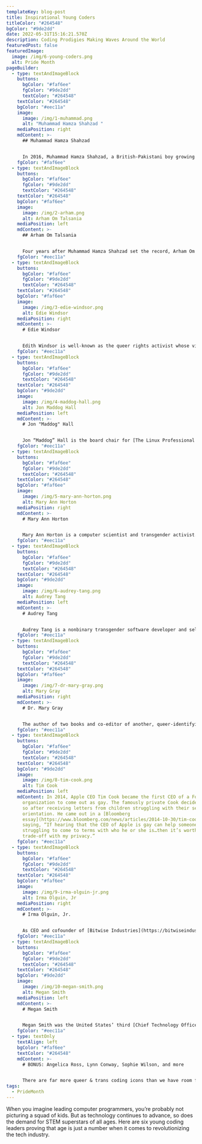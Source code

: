 ```yaml
---
templateKey: blog-post
title: Inspirational Young Coders
titleColor: "#264548"
bgColor: "#9de2dd"
date: 2022-05-31T15:16:21.570Z
description: Coding Prodigies Making Waves Around the World
featuredPost: false
featuredImage:
  image: /img/6-young-coders.png
  alt: Pride Month
pageBuilder:
  - type: textAndImageBlock
    buttons:
      bgColor: "#faf6ee"
      fgColor: "#9de2dd"
      textColor: "#264548"
    textColor: "#264548"
    bgColor: "#eec11a"
    image:
      image: /img/1-muhammad.png
      alt: "Muhammad Hamza Shahzad "
    mediaPosition: right
    mdContent: >-
      ## Muhammad Hamza Shahzad


      In 2016, Muhammad Hamza Shahzad, a British-Pakistani boy growing up in Birmingham, UK became the youngest qualified computer programmer in the world at the age of seven. When he was only 6 years old, he took the famously difficult Microsoft exam and passed with flying colors, earning him a highly sought-after certification from Microsoft. Technically, with this certificate, Muhammad could leave elementary school now and land a high-paying job in IT! Muhammad, who received his first computer at the age of 2 and a half, has been largely tutored by his father, who is a tech-whiz at the American IT company Cyber Royal. These days, Muhammad is working on developing a game that can be won in less than 30 clicks.
    fgColor: "#faf6ee"
  - type: textAndImageBlock
    buttons:
      bgColor: "#faf6ee"
      fgColor: "#9de2dd"
      textColor: "#264548"
    textColor: "#264548"
    bgColor: "#faf6ee"
    image:
      image: /img/2-arham.png
      alt: Arham Om Talsania
    mediaPosition: left
    mdContent: >-
      ## Arham Om Talsania


      Four years after Muhammad Hamza Shahzad set the record, Arham Om Talsania broke it, becoming the current Guinness World Record holder for the youngest computer programmer in the world. Arham cracked the Python programming language exam, an exam considered difficult even by aspiring adult engineers, in January of 2020. He is currently busily producing 2D, 3D, and text-based versions of his own video game and aspires to design robots that can help people in need.
    fgColor: "#eec11a"
  - type: textAndImageBlock
    buttons:
      bgColor: "#faf6ee"
      fgColor: "#9de2dd"
      textColor: "#264548"
    textColor: "#264548"
    bgColor: "#faf6ee"
    image:
      image: /img/3-edie-windsor.png
      alt: Edie Windsor
    mediaPosition: right
    mdContent: >-
      # Edie Windsor


      Edith Windsor is well-known as the queer rights activist whose victory in the landmark Supreme Court case [United States v. Windsor](https://en.wikipedia.org/wiki/United_States_v._Windsor) helped overturn DOMA (Defense of Marriage Act), giving federal recognition to same-sex couples for the first time. Windsor filed the lawsuit after she was unable to claim a tax exemption left to her by her late spouse, as the term “spouse” referred only to heterosexual couples at the time. What’s less well known, however, are Wilson’s contributions as a computer scientist. Windsor worked at IBM for 16 years and achieved the highest technical position at the time, Senior Systems Programmer. Praised especially for her “top-notch debugging skills,” Windsor founded the consulting firm PC Classics after leaving IBM, where she made a point to provide tech educations for queer groups.
    fgColor: "#eec11a"
  - type: textAndImageBlock
    buttons:
      bgColor: "#faf6ee"
      fgColor: "#9de2dd"
      textColor: "#264548"
    textColor: "#264548"
    bgColor: "#9de2dd"
    image:
      image: /img/4-maddog-hall.png
      alt: Jon Maddog Hall
    mediaPosition: left
    mdContent: >-
      # Jon "Maddog" Hall


      Jon “Maddog” Hall is the board chair for [The Linux Professional Institute](https://www.lpi.org/) and a vocal champion of free and open-source software. Prior to this, Hall was head of the computer science department at [Hartford State Technical College](https://www.capitalcc.edu/about/), where his temper earned him the nickname “Maddog.” On Alan Turing’s 100th birth anniversary, Hall wrote an [article](https://www.linux-magazine.com/content/view/full/55727) in Linux magazine, in which he came out as gay and called Turing his hero: “\[Turing] did so much for the industry with which I have spent the last 42 years of my life.”
    fgColor: "#eec11a"
  - type: textAndImageBlock
    buttons:
      bgColor: "#faf6ee"
      fgColor: "#9de2dd"
      textColor: "#264548"
    textColor: "#264548"
    bgColor: "#faf6ee"
    image:
      image: /img/5-mary-ann-horton.png
      alt: Mary Ann Horton
    mediaPosition: right
    mdContent: >-
      # Mary Ann Horton


      Mary Ann Horton is a computer scientist and transgender activist. She is one of the principal founders and designers of [Usenet](<https://en.wikipedia.org/wiki/Usenet#:~:text=Usenet%20(%2F%CB%88ju%CB%90z,it%20was%20established%20in%201980.>), a precursor to the modern Internet that is still in use today. Horton also invented uuencode, which was the forerunner to email attachments. In addition to her contributions to technology, Horton has also made significant contributions to transgender rights in the workplace. In 1997, she asked her then employer [Lucent Technologies](https://en.wikipedia.org/wiki/Lucent) to include the language “gender identity, characteristics, or expression” in its Equal Opportunity (EO) policy, which led to Lucent becoming the first company in the United States to add transgender-inclusive language to its EO policy.
    fgColor: "#eec11a"
  - type: textAndImageBlock
    buttons:
      bgColor: "#faf6ee"
      fgColor: "#9de2dd"
      textColor: "#264548"
    textColor: "#264548"
    bgColor: "#9de2dd"
    image:
      image: /img/6-audrey-tang.png
      alt: Audrey Tang
    mediaPosition: left
    mdContent: >-
      # Audrey Tang


      Audrey Tang is a nonbinary transgender software developer and self-described “civic hacker” who was appointed as Taiwan’s official Digital Minister in 2016. Tang is the youngest and first transgender official in Taiwan’s executive government. As Digital Minister, Tang is the force behind Taiwan’s tech-based COVID-19 response: promoting an open source website for finding shops with masks in stock, developing a vaccination reservation system, and creating an anonymous contact tracing system. Born in Taiwan, Audrey Tang is a self-taught programmer who was learning Perl at the age of 12, launching a startup at 15, and working in Silicon Valley by 19. A programming wunderkind, Tang is well-known for leading the [Pugs](https://en.wikipedia.org/wiki/Pugs_(programming)) project to develop the Perl 6 language, starting the [Perl Archive Toolkit](https://en.wikipedia.org/wiki/Perl_Archive_Toolkit) (PAT), and their role as an outspoken advocate for free software and an open web.
    fgColor: "#eec11a"
  - type: textAndImageBlock
    buttons:
      bgColor: "#faf6ee"
      fgColor: "#9de2dd"
      textColor: "#264548"
    textColor: "#264548"
    bgColor: "#faf6ee"
    image:
      image: /img/7-dr-mary-gray.png
      alt: Mary Gray
    mediaPosition: right
    mdContent: >-
      # Dr. Mary Gray


      The author of two books and co-editor of another, queer-identifying [Mary Gray](http://marylgray.org/?page_id=6) is currently a Senior Researcher at Microsoft Research, a Fellow at Harvard University’s Berkman Klein Center for Internet and Society, and a faculty member at Indiana University. Gray, an anthropologist and media scholar, focuses on how people’s everyday uses of technologies transform labor, identity, and human rights. In 2020, Gray was named a [MacArthur Fellow](https://youtu.be/RsgtRVI_yhM) for her contributions to the study of technology, digital economies, and society. Her recent research has focused on “ghost work” (i.e., [contract labor such as crowdsourcing](http://www.inthecrowd.org/) and the impact of automation on on-demand economies). Dr. Gray chairs the [Microsoft Research Ethics Review Program](https://www.microsoft.com/en-us/research/microsoft-research-ethics-review-program-irb/) and is recognized as a leading expert in the emerging field of AI and ethics.
    fgColor: "#eec11a"
  - type: textAndImageBlock
    buttons:
      bgColor: "#faf6ee"
      fgColor: "#9de2dd"
      textColor: "#264548"
    textColor: "#264548"
    bgColor: "#9de2dd"
    image:
      image: /img/8-tim-cook.png
      alt: Tim Cook
    mediaPosition: left
    mdContent: In 2014, Apple CEO Tim Cook became the first CEO of a Fortune 500
      organization to come out as gay. The famously private Cook decided to do
      so after receiving letters from children struggling with their sexual
      orientation. He came out in a [Bloomberg
      essay](https://www.bloomberg.com/news/articles/2014-10-30/tim-cook-speaks-up),
      saying, “If hearing that the CEO of Apple is gay can help someone
      struggling to come to terms with who he or she is…then it’s worth the
      trade-off with my privacy.”
    fgColor: "#eec11a"
  - type: textAndImageBlock
    buttons:
      bgColor: "#faf6ee"
      fgColor: "#9de2dd"
      textColor: "#264548"
    textColor: "#264548"
    bgColor: "#faf6ee"
    image:
      image: /img/9-irma-olguin-jr.png
      alt: Irma Olguin, Jr
    mediaPosition: right
    mdContent: >-
      # Irma Olguin, Jr.


      As CEO and cofounder of [Bitwise Industries](https://bitwiseindustries.com/), Irma L. Olguin Jr. aims to activate human potential in "underdog" cities across the United States. In 2010, Olguin created [59DaysOfCode](https://59daysofcode.org/), a software development competition to cultivate the Central Valley’s tech industry. She also co-founded Hashtag, an open workspace for designers, developers, and entrepreneurs to collaborate. Then in 2012, Bitwise Industries was founded to strengthen the tech industry in Fresno. In 2021, Olguin was included in the [Fast Company Queer 50](https://www.fastcompany.com/queer-50/2021), a ranking of the most influential and innovative queer women and nonbinary people transforming the world of business, tech, and beyond.
    fgColor: "#eec11a"
  - type: textAndImageBlock
    buttons:
      bgColor: "#faf6ee"
      fgColor: "#9de2dd"
      textColor: "#264548"
    textColor: "#264548"
    bgColor: "#9de2dd"
    image:
      image: /img/10-megan-smith.png
      alt: Megan Smith
    mediaPosition: left
    mdContent: >-
      # Megan Smith


      Megan Smith was the United States’ third [Chief Technology Officer](https://obamawhitehouse.archives.gov/administration/eop/ostp/about/leadershipstaff/smith) during the Obama administration, helping the President and his teams harness the power of data and technology on behalf of the nation. After graduating from MIT, Smith served as CEO of [PlanetOut](https://en.wikipedia.org/wiki/PlanetOut_Inc.), a leading LGBT online community in the early days of the web. She then served as a Vice President at Google, first leading New Business Development and later serving as a VP in the leadership team at Google\[x] -— where she co-created the company’s “SolveForX” innovation community project as well as its “WomenTechmakers” tech-diversity initiative. During her tenure she led the company’s acquisitions of major platforms such as Google Earth, Google Maps, and Picasa.Currently, Smith is the CEO for [shift7](https://www.shift7digital.com/), a company striving to innovate tech-based solutions for systemic economic, social, and environmental problems.
    fgColor: "#eec11a"
  - type: textOnly
    textAlign: left
    bgColor: "#faf6ee"
    textColor: "#264548"
    mdContent: >-
      # BONUS: Angelica Ross, Lynn Conway, Sophie Wilson, and more


      There are far more queer & trans coding icons than we have room for in this single blog post; if you’re eager to learn more, check out our [Trans Day of Visibility blog](https://www.thecodingspace.com/blog/2022-03-01-six-trans-programmers-who-shattered-the-lavender-ceiling/), in which we talk about game-changing trans computer programmers like Angelica Ross, Lynn Conway, Sophie Wilson, and more.
tags:
  - PrideMonth
---
```

When you imagine leading computer programmers, you’re probably not picturing a squad of kids. But as technology continues to advance, so does the demand for STEM superstars of all ages. Here are six young coding leaders proving that age is just a number when it comes to revolutionizing the tech industry.